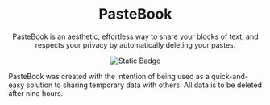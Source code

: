 <div align="center">
  <h1>PasteBook</h1>
  <p>PasteBook is an aesthetic, effortless way to share your blocks of text, and respects your privacy by automatically deleting your pastes.</p>
  
  ![Static Badge](https://img.shields.io/badge/Website-brightgreen?style=for-the-badge&link=https%3A%2F%2Fpastebook.dev)
  
</div>

PasteBook was created with the intention of being used as a quick-and-easy solution to sharing temporary data with others. All data is to be deleted after nine hours.
